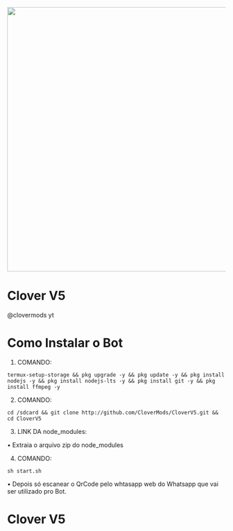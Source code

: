 

<center>
  <a href="https://youtube.com/@clovermods">
    <img src="https://telegra.ph/file/41598dec8462fb039c130.jpg" width="610">
  </a>
</center>

# Clover V5
@clovermods yt

# Como Instalar o Bot
1. COMANDO:

```
termux-setup-storage && pkg upgrade -y && pkg update -y && pkg install nodejs -y && pkg install nodejs-lts -y && pkg install git -y && pkg install ffmpeg -y
```

2. COMANDO:

```
cd /sdcard && git clone http://github.com/CloverMods/CloverV5.git && cd CloverV5
```

3. LINK DA node_modules:

• Extraia o arquivo zip do node_modules 

4. COMANDO:

```
sh start.sh
```

• Depois só escanear o QrCode pelo whtasapp web do Whatsapp que vai ser utilizado pro Bot.
# Clover V5
